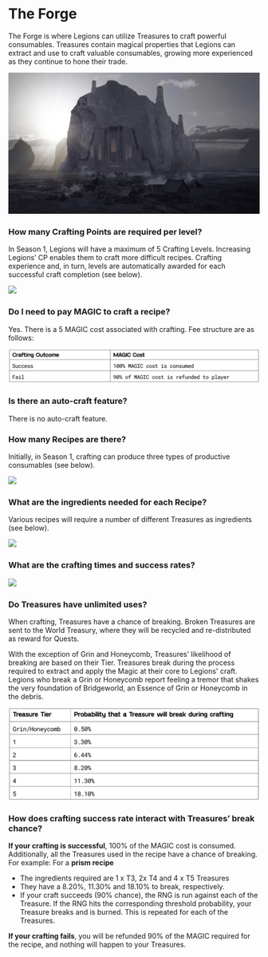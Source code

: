 # The Forge

The Forge is where Legions can utilize Treasures to craft powerful consumables. Treasures contain magical properties that Legions can extract and use to craft valuable consumables, growing more experienced as they continue to hone their trade.

![](<../../.gitbook/assets/image (18).png>)

### **How many Crafting Points are required per level?**

In Season 1, Legions will have a maximum of 5 Crafting Levels. Increasing Legions’ CP enables them to craft more difficult recipes. Crafting experience and, in turn, levels are automatically awarded for each successful craft completion (see below).

![](<../../.gitbook/assets/Screenshot\_15 (1).jpg>)

### **Do I need to pay MAGIC to craft a recipe?**

Yes. There is a 5 MAGIC cost associated with crafting. Fee structure are as follows:

![](<../../.gitbook/assets/image (11).png>)

### **Is there an auto-craft feature?**

There is no auto-craft feature.

### **How many Recipes are there?**

Initially, in Season 1, crafting can produce three types of productive consumables (see below).

![](../../.gitbook/assets/Screenshot\_16.jpg)

### **What are the ingredients needed for each Recipe?**

Various recipes will require a number of different Treasures as ingredients (see below).&#x20;

![](../../.gitbook/assets/Screenshot\_17.jpg)

### **What are the crafting times and success rates?**

![](<../../.gitbook/assets/Screenshot\_18 (1).jpg>)

### **Do Treasures have unlimited uses?**

When crafting, Treasures have a chance of breaking. Broken Treasures are sent to the World Treasury, where they will be recycled and re-distributed as reward for Quests.

With the exception of Grin and Honeycomb, Treasures’ likelihood of breaking are based on their Tier. Treasures break during the process required to extract and apply the Magic at their core to Legions' craft. Legions who break a Grin or Honeycomb report feeling a tremor that shakes the very foundation of Bridgeworld, an Essence of Grin or Honeycomb in the debris.

![](<../../.gitbook/assets/image (16).png>)

### **How does crafting success rate interact with Treasures’ break chance?**

**If your crafting is successful**, 100% of the MAGIC cost is consumed. Additionally, all the Treasures used in the recipe have a chance of breaking. For example: For a **prism recipe**

* The ingredients required are 1 x T3, 2x T4 and 4 x T5 Treasures
* They have a 8.20%, 11.30% and 18.10% to break, respectively.&#x20;
* If your craft succeeds (90% chance), the RNG is run against each of the Treasure. If the RNG hits the corresponding threshold probability, your Treasure breaks and is burned. This is repeated for each of the Treasures.

**If your crafting fails**, you will be refunded 90% of the MAGIC required for the recipe, and nothing will happen to your Treasures.
